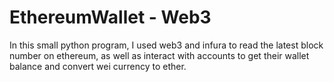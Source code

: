 # EthereumWallet - Web3

In this small python program, I used web3 and infura to read the latest block number on ethereum, as well as interact with accounts to get their wallet balance and convert wei currency to ether.
